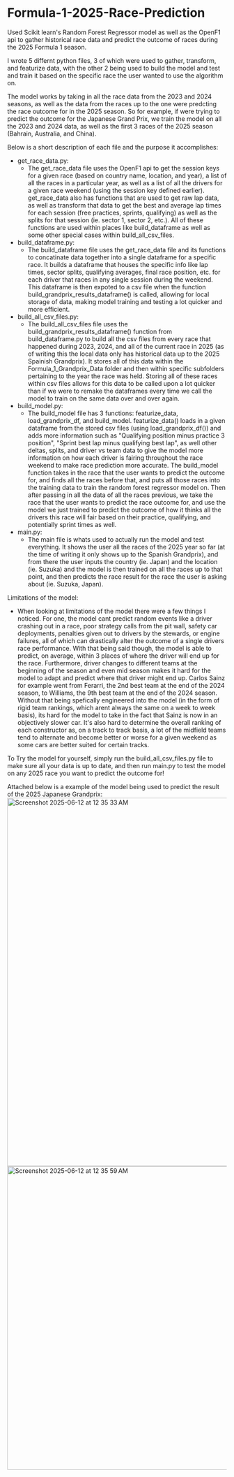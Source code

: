# Formula-1-2025-Race-Prediction
Used Scikit learn's Random Forest Regressor model as well as the OpenF1 api to gather historical race data and predict the outcome of races during the 2025 Formula 1 season.

I wrote 5 differnt python files, 3 of which were used to gather, transform, and featurize data, with the other 2 being used to build the model and test and train it based on the specific race the user wanted to use the algorithm on.

The model works by taking in all the race data from the 2023 and 2024 seasons, as well as the data from the races up to the one were predcting the race outcome for in the 2025 season. So for example, if were trying to predict the outcome for the Japanese Grand Prix, we train the model on all the 2023 and 2024 data, as well as the first 3 races of the 2025 season (Bahrain, Australia, and China).

Below is a short description of each file and the purpose it accomplishes:
- get_race_data.py:
  - The get_race_data file uses the OpenF1 api to get the session keys for a given race (based on country name, location, and year), a list of all the races in a particular year, as well as a list of all the drivers for a given race weekend (using the session key defined earlier). get_race_data also has functions that are used to get raw lap data, as well as transform that data to get the best and average lap times for each session (free practices, sprints, qualifying) as well as the splits for that session (ie. sector 1, sector 2, etc.). All of these functions are used within places like build_dataframe as well as some other special cases within build_all_csv_files.
- build_dataframe.py:
  - The build_dataframe file uses the get_race_data file and its functions to concatinate data together into a single dataframe for a specific race. It builds a dataframe that houses the specific info like lap times, sector splits, qualifying averages, final race position, etc. for each driver that races in any single session during the weekend. This dataframe is then expoted to a csv file when the function build_grandprix_results_dataframe() is called, allowing for local storage of data, making model training and testing a lot quicker and more efficient.
- build_all_csv_files.py:
  - The build_all_csv_files file uses the build_grandprix_results_dataframe() function from build_dataframe.py to build all the csv files from every race that happened during 2023, 2024, and all of the current race in 2025 (as of writing this the local data only has historical data up to the 2025 Spainish Grandprix). It stores all of this data within the Formula_1_Grandprix_Data folder and then within specific subfolders pertaining to the year the race was held. Storing all of these races within csv files allows for this data to be called upon a lot quicker than if we were to remake the dataframes every time we call the model to train on the same data over and over again.
- build_model.py:
  - The build_model file has 3 functions: featurize_data, load_grandprix_df, and build_model. featurize_data() loads in a given dataframe from the stored csv files (using load_grandprix_df()) and adds more information such as "Qualifying position minus practice 3 position", "Sprint best lap minus qualifying best lap", as well other deltas, splits, and driver vs team data to give the model more information on how each driver is fairing throughout the race weekend to make race prediction more accurate. The build_model function takes in the race that the user wants to predict the outcome for, and finds all the races before that, and puts all those races into the training data to train the random forest regressor model on. Then after passing in all the data of all the races previous, we take the race that the user wants to predict the race outcome for, and use the model we just trained to predict the outcome of how it thinks all the drivers this race will fair based on their practice, qualifying, and potentially sprint times as well. 
- main.py:
  -  The main file is whats used to actually run the model and test everything. It shows the user all the races of the 2025 year so far (at the time of writing it only shows up to the Spanish Grandprix), and from there the user inputs the country (ie. Japan) and the location (ie. Suzuka) and the model is then trained on all the races up to that point, and then predicts the race result for the race the user is asking about (ie. Suzuka, Japan).


Limitations of the model:
- When looking at limitations of the model there were a few things I noticed. For one, the model cant predict random events like a driver crashing out in a race, poor strategy calls from the pit wall, safety car deployments, penalties given out to drivers by the stewards, or engine failures, all of which can drastically alter the outcome of a single drivers race performance. With that being said though, the model is able to predict, on average, within 3 places of where the driver will end up for the race. Furthermore, driver changes to different teams at the beginning of the season and even mid season makes it hard for the model to adapt and predict where that driver might end up. Carlos Sainz for example went from Ferarri, the 2nd best team at the end of the 2024 season, to Williams, the 9th best team at the end of the 2024 season. Without that being spefically engineered into the model (in the form of rigid team rankings, which arent always the same on a week to week basis), its hard for the model to take in the fact that Sainz is now in an objectively slower car. It's also hard to determine the overall ranking of each constructor as, on a track to track basis, a lot of the midfield teams tend to alternate and become better or worse for a given weekend as some cars are better suited for certain tracks.

To Try the model for yourself, simply run the build_all_csv_files.py file to make sure all your data is up to date, and then run main.py to test the model on any 2025 race you want to predict the outcome for!

Attached below is a example of the model being used to predict the result of the 2025 Japanese Grandprix:
<img width="843" alt="Screenshot 2025-06-12 at 12 35 33 AM" src="https://github.com/user-attachments/assets/f77710f2-6f94-4dc3-9aef-89cadd033de0" />
<img width="695" alt="Screenshot 2025-06-12 at 12 35 59 AM" src="https://github.com/user-attachments/assets/e98b7097-1476-4662-b51a-c76c7401fe73" />

